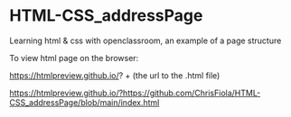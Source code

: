 # HTML-CSS_addressPage
Learning html &amp; css with openclassroom, an example of a page structure

To view html page on the browser:

https://htmlpreview.github.io/? + (the url to the .html file)

https://htmlpreview.github.io/?https://github.com/ChrisFiola/HTML-CSS_addressPage/blob/main/index.html
